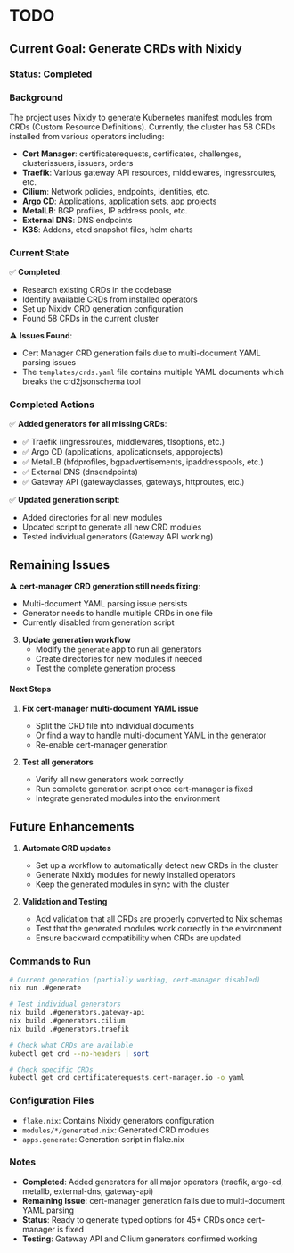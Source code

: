 # TODO

## Current Goal: Generate CRDs with Nixidy

### Status: Completed

### Background
The project uses Nixidy to generate Kubernetes manifest modules from CRDs (Custom Resource Definitions). Currently, the cluster has 58 CRDs installed from various operators including:

- **Cert Manager**: certificaterequests, certificates, challenges, clusterissuers, issuers, orders
- **Traefik**: Various gateway API resources, middlewares, ingressroutes, etc.
- **Cilium**: Network policies, endpoints, identities, etc.
- **Argo CD**: Applications, application sets, app projects
- **MetalLB**: BGP profiles, IP address pools, etc.
- **External DNS**: DNS endpoints
- **K3S**: Addons, etcd snapshot files, helm charts

### Current State
✅ **Completed**:
- Research existing CRDs in the codebase
- Identify available CRDs from installed operators
- Set up Nixidy CRD generation configuration
- Found 58 CRDs in the current cluster

⚠️ **Issues Found**:
- Cert Manager CRD generation fails due to multi-document YAML parsing issues
- The `templates/crds.yaml` file contains multiple YAML documents which breaks the crd2jsonschema tool

### Completed Actions
✅ **Added generators for all missing CRDs**:
- ✅ Traefik (ingressroutes, middlewares, tlsoptions, etc.)
- ✅ Argo CD (applications, applicationsets, appprojects)  
- ✅ MetalLB (bfdprofiles, bgpadvertisements, ipaddresspools, etc.)
- ✅ External DNS (dnsendpoints)
- ✅ Gateway API (gatewayclasses, gateways, httproutes, etc.)

✅ **Updated generation script**:
- Added directories for all new modules
- Updated script to generate all new CRD modules
- Tested individual generators (Gateway API working)

## Remaining Issues
⚠️ **cert-manager CRD generation still needs fixing**:
- Multi-document YAML parsing issue persists
- Generator needs to handle multiple CRDs in one file
- Currently disabled from generation script

3. **Update generation workflow**
   - Modify the `generate` app to run all generators
   - Create directories for new modules if needed
   - Test the complete generation process

#### Next Steps
1. **Fix cert-manager multi-document YAML issue**
   - Split the CRD file into individual documents
   - Or find a way to handle multi-document YAML in the generator
   - Re-enable cert-manager generation

2. **Test all generators**
   - Verify all new generators work correctly
   - Run complete generation script once cert-manager is fixed
   - Integrate generated modules into the environment

## Future Enhancements
1. **Automate CRD updates**
   - Set up a workflow to automatically detect new CRDs in the cluster
   - Generate Nixidy modules for newly installed operators
   - Keep the generated modules in sync with the cluster

2. **Validation and Testing**
   - Add validation that all CRDs are properly converted to Nix schemas
   - Test that the generated modules work correctly in the environment
   - Ensure backward compatibility when CRDs are updated

### Commands to Run
```bash
# Current generation (partially working, cert-manager disabled)
nix run .#generate

# Test individual generators
nix build .#generators.gateway-api
nix build .#generators.cilium
nix build .#generators.traefik

# Check what CRDs are available
kubectl get crd --no-headers | sort

# Check specific CRDs
kubectl get crd certificaterequests.cert-manager.io -o yaml
```

### Configuration Files
- `flake.nix`: Contains Nixidy generators configuration
- `modules/*/generated.nix`: Generated CRD modules
- `apps.generate`: Generation script in flake.nix

### Notes
- **Completed**: Added generators for all major operators (traefik, argo-cd, metallb, external-dns, gateway-api)
- **Remaining Issue**: cert-manager generation fails due to multi-document YAML parsing
- **Status**: Ready to generate typed options for 45+ CRDs once cert-manager is fixed
- **Testing**: Gateway API and Cilium generators confirmed working